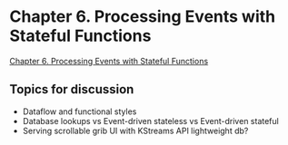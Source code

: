 # Chapter 6. Processing Events with Stateful Functions

[Chapter 6. Processing Events with Stateful Functions](https://learning.oreilly.com/library/view/designing-event-driven-systems/9781492038252/ch06.html)

## Topics for discussion
- Dataflow and functional styles
- Database lookups vs Event-driven stateless vs Event-driven stateful
- Serving scrollable grib UI with KStreams API lightweight db?
